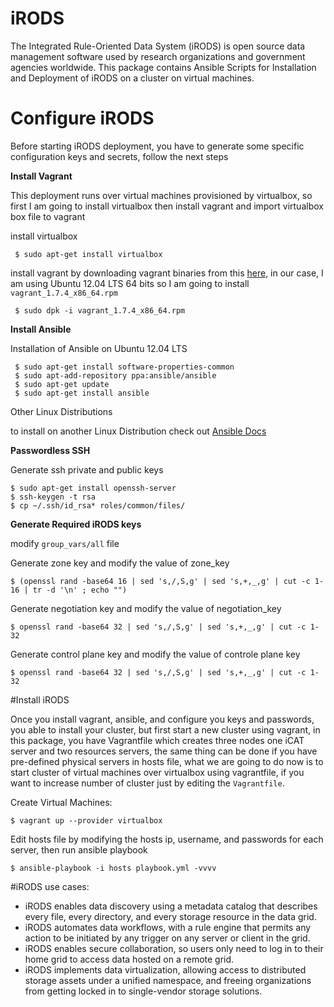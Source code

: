 # iRODS
The Integrated Rule-Oriented Data System (iRODS) is open source data management software used by research organizations and government agencies worldwide. This package contains Ansible Scripts for Installation and Deployment of iRODS on a cluster on virtual machines.

# Configure iRODS

Before starting iRODS deployment, you have to generate some specific configuration keys and secrets, follow the next steps

**Install Vagrant**

This deployment runs over virtual machines provisioned by virtualbox, so first I am going to install virtualbox then install vagrant and import virtualbox box file to vagrant

install virtualbox

     $ sudo apt-get install virtualbox

install vagrant by downloading vagrant binaries from this [here](http://www.vagrantup.com/downloads.html), in our case, I am using Ubuntu 12.04 LTS 64 bits so I am going to install <code>vagrant_1.7.4_x86_64.rpm</code>

     $ sudo dpk -i vagrant_1.7.4_x86_64.rpm

**Install Ansible**

Installation of Ansible on Ubuntu 12.04 LTS

     $ sudo apt-get install software-properties-common
     $ sudo apt-add-repository ppa:ansible/ansible
     $ sudo apt-get update
     $ sudo apt-get install ansible

Other Linux Distributions

to install on another Linux Distribution check out [Ansible Docs](http://docs.ansible.com/intro_installation.html)

**Passwordless SSH**

Generate ssh private and public keys

    $ sudo apt-get install openssh-server
    $ ssh-keygen -t rsa 
    $ cp ~/.ssh/id_rsa* roles/common/files/


**Generate Required iRODS keys**

modify <code>group_vars/all</code> file

Generate zone key and modify the value of zone_key

    $ (openssl rand -base64 16 | sed 's,/,S,g' | sed 's,+,_,g' | cut -c 1-16 | tr -d '\n' ; echo "")

Generate negotiation key and modify the value of negotiation_key

    $ openssl rand -base64 32 | sed 's,/,S,g' | sed 's,+,_,g' | cut -c 1-32

Generate control plane key and modify the value of controle plane key

    $ openssl rand -base64 32 | sed 's,/,S,g' | sed 's,+,_,g' | cut -c 1-32


#Install iRODS

Once you install vagrant, ansible, and configure you keys and passwords, you able to install your cluster, but first start a new cluster using vagrant, in this package, you have Vagrantfile which creates three nodes one iCAT server and two resources servers, the same thing can be done if you have pre-defined physical servers in hosts file, what we are going to do now is to start cluster of virtual machines over virtualbox using vagrantfile, if you want to increase number of cluster just by editing the <code>Vagrantfile</code>.

Create Virtual Machines:

    $ vagrant up --provider virtualbox

Edit hosts file by modifying the hosts ip, username, and passwords for each server, then run ansible playbook

    $ ansible-playbook -i hosts playbook.yml -vvvv


#iRODS use cases:

* iRODS enables data discovery using a metadata catalog that describes every file, every directory, and every storage resource in the data grid.
* iRODS automates data workflows, with a rule engine that permits any action to be initiated by any trigger on any server or client in the grid.
* iRODS enables secure collaboration, so users only need to log in to their home grid to access data hosted on a remote grid.
* iRODS implements data virtualization, allowing access to distributed storage assets under a unified namespace, and freeing organizations from getting locked in to single-vendor storage solutions.
